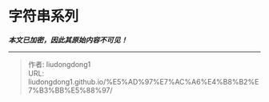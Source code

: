 # 字符串系列

***本文已加密，因此其原始内容不可见！***

---

> 作者: liudongdong1  
> URL: liudongdong1.github.io/%E5%AD%97%E7%AC%A6%E4%B8%B2%E7%B3%BB%E5%88%97/  

